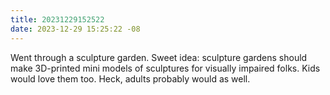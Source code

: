 ```yaml
---
title: 20231229152522
date: 2023-12-29 15:25:22 -08
---
```


Went through a sculpture garden. Sweet idea: sculpture gardens should make 3D-printed mini models of sculptures for visually impaired folks. Kids would love them too. Heck, adults probably would as well.
